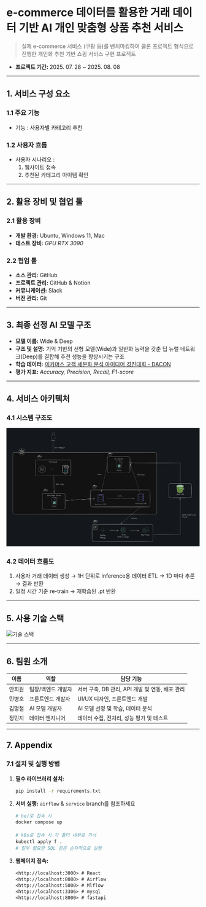 # e-commerce 데이터를 활용한 거래 데이터 기반 AI 개인 맞춤형 상품 추천 서비스

> 실제 e-commerce 서비스 (쿠팡 등)를 벤치마킹하여 클론 프로젝트 형식으로 진행한 개인화 추천 기반 쇼핑 서비스 구현 프로젝트
> 
- **프로젝트 기간:** 2025. 07. 28 ~ 2025. 08. 08

---

## **1. 서비스 구성 요소**

### **1.1 주요 기능**

- 기능 : 사용자별 카테고리 추천

### **1.2 사용자 흐름**

- 사용자 시나리오 :
    1. 웹사이트 접속
    2. 추천된 카테고리 아이템 확인

---

## **2. 활용 장비 및 협업 툴**

### **2.1 활용 장비**

- **개발 환경:** Ubuntu, Windows 11, Mac
- **테스트 장비:** *GPU RTX 3090*

### **2.2 협업 툴**

- **소스 관리:** GitHub
- **프로젝트 관리:** GitHub & Notion
- **커뮤니케이션:** Slack
- **버전 관리:** Git

---

## **3. 최종 선정 AI 모델 구조**

- **모델 이름:** Wide & Deep
- **구조 및 설명:** 기억 기반의 선형 모델(Wide)과 일반화 능력을 갖춘 딥 뉴럴 네트워크(Deep)를 결합해 추천 성능을 향상시키는 구조
- **학습 데이터:**  [이커머스 고객 세분화 분석 아이디어 경진대회 - DACON](https://dacon.io/competitions/official/236222/data)
- **평가 지표:**  *Accuracy, Precision, Recall, F1-score*

---

## **4. 서비스 아키텍처**

### **4.1 시스템 구조도**

![서비스 아키텍처 예시](https://github.com/AIBootcamp14/mlops-project-mlops-7/raw/main/assets/%EC%8A%A4%ED%81%AC%EB%A6%B0%EC%83%B7(97).png)

### **4.2 데이터 흐름도**

1. 사용자 거래 데이터 생성 → 1H 단위로 inference용 데이터 ETL  → 1D 마다  추론 → 결과 반환
2. 일정 시간 기준 re-train → 재학습된 .pt 반환

---

## **5. 사용 기술 스택**

![기술 스택](https://github.com/AIBootcamp14/mlops-project-mlops-7/raw/main/assets/7%EC%A1%B0.jpg)

---

## **6. 팀원 소개**

| 이름 | 역할 | 담당 기능 |
| --- | --- | --- |
| 안희원 | 팀장/백엔드 개발자 | 서버 구축, DB 관리, API 개발 및 연동, 배포 관리 |
| 민병호 | 프론트엔드 개발자 | UI/UX 디자인, 프론트엔드 개발 |
| 김명철 | AI 모델 개발자 | AI 모델 선정 및 학습, 데이터 분석 |
| 정민지 | 데이터 엔지니어 | 데이터 수집, 전처리, 성능 평가 및 테스트 |

---

## **7. Appendix**

### **7.1 설치 및 실행 방법**

1. **필수 라이브러리 설치:**
    
    ```bash
    pip install -r requirements.txt
    
    ```
    
2. **서버 실행:**
`airflow` &  `service` branch를 참조하세요
    
    ```bash
    # be/로 접속 시
    docker compose up 
    
    # k8s로 접속 시 각 폴더 내부로 가서
    kubectl apply f .
    # 일부 필요한 SQL 문은 순차적으로 실행
    ```
    
3. **웹페이지 접속:**
    
    ```
    <http://localhost:3000> # React
    <http://localhost:8080> # Airflow
    <http://localhost:5000> # Mlflow
    <http://localhost:3306> # mysql
    <http://localhost:8000> # fastapi
    ```
